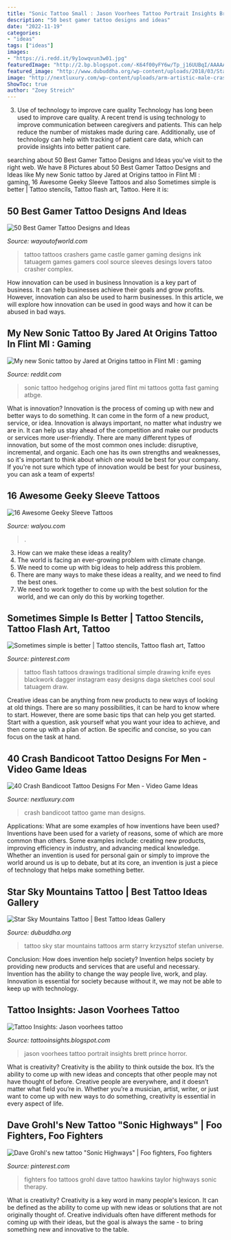 ```yaml
---
title: "Sonic Tattoo Small : Jason Voorhees Tattoo Portrait Insights Brett Prince Horror"
description: "50 best gamer tattoo designs and ideas"
date: "2022-11-19"
categories:
- "ideas"
tags: ["ideas"]
images:
- "https://i.redd.it/9y1owqvun3w01.jpg"
featuredImage: "http://2.bp.blogspot.com/-K64f00yFY6w/Tp_j16UUBqI/AAAAAAAAAFk/PIF06Hljwzc/s1600/jason+voorhees+tattoo10.jpg"
featured_image: "http://www.dubuddha.org/wp-content/uploads/2018/03/Star-Sky-Mountains-Tattoo-by-Krzysztof-Stefan-Baksymilian-728x909.jpg"
image: "http://nextluxury.com/wp-content/uploads/arm-artistic-male-crash-bandicoot-tattoo-ideas.jpg"
ShowToc: true
author: "Zoey Streich"
---
```



3) Use of technology to improve care quality
Technology has long been used to improve care quality. A recent trend is using technology to improve communication between caregivers and patients. This can help reduce the number of mistakes made during care. Additionally, use of technology can help with tracking of patient care data, which can provide insights into better patient care.

	

		
searching about 50 Best Gamer Tattoo Designs and Ideas you've visit to the right web. We have 8 Pictures about 50 Best Gamer Tattoo Designs and Ideas like My new Sonic tattoo by Jared at Origins tattoo in Flint MI : gaming, 16 Awesome Geeky Sleeve Tattoos and also Sometimes simple is better | Tattoo stencils, Tattoo flash art, Tattoo. Here it is:
		
    
## 50 Best Gamer Tattoo Designs And Ideas

<img loading=lazy src="http://wayoutofworld.com/wp-content/uploads/2016/12/game-tattoo-36-680x457.jpg" onerror="this.onerror=null;this.src='https://tse4.mm.bing.net/th?id=OIP.RuzbFp1emPs9bFtSUTsUbgHaE-&amp;pid=15.1';" alt="50 Best Gamer Tattoo Designs and Ideas">

_Source: wayoutofworld.com_

>tattoo tattoos crashers game castle gamer gaming designs ink tatuagem games gamers cool source sleeves desings lovers tatoo crasher complex. 

	

How innovation can be used in business
Innovation is a key part of business. It can help businesses achieve their goals and grow profits. However, innovation can also be used to harm businesses. In this article, we will explore how innovation can be used in good ways and how it can be abused in bad ways.

    
## My New Sonic Tattoo By Jared At Origins Tattoo In Flint MI : Gaming

<img loading=lazy src="https://i.redd.it/9y1owqvun3w01.jpg" onerror="this.onerror=null;this.src='https://tse4.mm.bing.net/th?id=OIP.dKVZcq7qHqaDaKezcKMyVgHaJ4&amp;pid=15.1';" alt="My new Sonic tattoo by Jared at Origins tattoo in Flint MI : gaming">

_Source: reddit.com_

>sonic tattoo hedgehog origins jared flint mi tattoos gotta fast gaming atbge. 

	

What is innovation?
Innovation is the process of coming up with new and better ways to do something. It can come in the form of a new product, service, or idea. Innovation is always important, no matter what industry we are in. It can help us stay ahead of the competition and make our products or services more user-friendly.
There are many different types of innovation, but some of the most common ones include: disruptive, incremental, and organic. Each one has its own strengths and weaknesses, so it's important to think about which one would be best for your company. If you're not sure which type of innovation would be best for your business, you can ask a team of experts!

    
## 16 Awesome Geeky Sleeve Tattoos

<img loading=lazy src="https://walyou.com/wp-content/uploads/2012/04/Space-Tattoo.jpg" onerror="this.onerror=null;this.src='https://tse4.mm.bing.net/th?id=OIP.JKP-cF5jqqlB3unc6uP7UAHaK-&amp;pid=15.1';" alt="16 Awesome Geeky Sleeve Tattoos">

_Source: walyou.com_

>. 

	

3. How can we make these ideas a reality?
1. The world is facing an ever-growing problem with climate change. 
2. We need to come up with big ideas to help address this problem. 
3. There are many ways to make these ideas a reality, and we need to find the best ones. 
4. We need to work together to come up with the best solution for the world, and we can only do this by working together.

    
## Sometimes Simple Is Better | Tattoo Stencils, Tattoo Flash Art, Tattoo

<img loading=lazy src="https://i.pinimg.com/originals/5c/b4/52/5cb45268cb24ea9bc4ed6ce0e6e8c7dd.jpg" onerror="this.onerror=null;this.src='https://tse2.mm.bing.net/th?id=OIP.SopruZeiwapQizltRM816gHaHa&amp;pid=15.1';" alt="Sometimes simple is better | Tattoo stencils, Tattoo flash art, Tattoo">

_Source: pinterest.com_

>tattoo flash tattoos drawings traditional simple drawing knife eyes blackwork dagger instagram easy designs daga sketches cool soul tatuagem draw. 

	

Creative ideas can be anything from new products to new ways of looking at old things. There are so many possibilities, it can be hard to know where to start. However, there are some basic tips that can help you get started. Start with a question, ask yourself what you want your idea to achieve, and then come up with a plan of action. Be specific and concise, so you can focus on the task at hand.

    
## 40 Crash Bandicoot Tattoo Designs For Men - Video Game Ideas

<img loading=lazy src="http://nextluxury.com/wp-content/uploads/arm-artistic-male-crash-bandicoot-tattoo-ideas.jpg" onerror="this.onerror=null;this.src='https://tse2.mm.bing.net/th?id=OIP.2k0eDyuSLwzOzVOtRmkPBgHaHx&amp;pid=15.1';" alt="40 Crash Bandicoot Tattoo Designs For Men - Video Game Ideas">

_Source: nextluxury.com_

>crash bandicoot tattoo game man designs. 

	

Applications: What are some examples of how inventions have been used?
Inventions have been used for a variety of reasons, some of which are more common than others. Some examples include: creating new products, improving efficiency in industry, and advancing medical knowledge. Whether an invention is used for personal gain or simply to improve the world around us is up to debate, but at its core, an invention is just a piece of technology that helps make something better.

    
## Star Sky Mountains Tattoo | Best Tattoo Ideas Gallery

<img loading=lazy src="http://www.dubuddha.org/wp-content/uploads/2018/03/Star-Sky-Mountains-Tattoo-by-Krzysztof-Stefan-Baksymilian-728x909.jpg" onerror="this.onerror=null;this.src='https://tse2.mm.bing.net/th?id=OIP.3mE4AXefPZKXuxURHW59WwHaJP&amp;pid=15.1';" alt="Star Sky Mountains Tattoo | Best Tattoo Ideas Gallery">

_Source: dubuddha.org_

>tattoo sky star mountains tattoos arm starry krzysztof stefan universe. 

	

Conclusion: How does invention help society?
Invention helps society by providing new products and services that are useful and necessary. Invention has the ability to change the way people live, work, and play. Innovation is essential for society because without it, we may not be able to keep up with technology.

    
## Tattoo Insights: Jason Voorhees Tattoo

<img loading=lazy src="http://2.bp.blogspot.com/-K64f00yFY6w/Tp_j16UUBqI/AAAAAAAAAFk/PIF06Hljwzc/s1600/jason+voorhees+tattoo10.jpg" onerror="this.onerror=null;this.src='https://tse4.mm.bing.net/th?id=OIP.lNYAbXDYKUEIPLPD6cX89wAAAA&amp;pid=15.1';" alt="Tattoo Insights: Jason voorhees tattoo">

_Source: tattooinsights.blogspot.com_

>jason voorhees tattoo portrait insights brett prince horror. 

	

What is creativity?
Creativity is the ability to think outside the box. It’s the ability to come up with new ideas and concepts that other people may not have thought of before. Creative people are everywhere, and it doesn’t matter what field you’re in. Whether you’re a musician, artist, writer, or just want to come up with new ways to do something, creativity is essential in every aspect of life.

    
## Dave Grohl&#039;s New Tattoo &quot;Sonic Highways&quot; | Foo Fighters, Foo Fighters

<img loading=lazy src="https://i.pinimg.com/736x/e0/91/6d/e0916d56e72ceab0d8d6ee135c6b2113--new-tattoos-foo-fighters.jpg" onerror="this.onerror=null;this.src='https://tse4.mm.bing.net/th?id=OIP.NIrCv21FKdH4p18VobH49gHaGT&amp;pid=15.1';" alt="Dave Grohl&#039;s new tattoo &quot;Sonic Highways&quot; | Foo fighters, Foo fighters">

_Source: pinterest.com_

>fighters foo tattoos grohl dave tattoo hawkins taylor highways sonic therapy. 

	

What is creativity?
Creativity is a key word in many people's lexicon. It can be defined as the ability to come up with new ideas or solutions that are not originally thought of. Creative individuals often have different methods for coming up with their ideas, but the goal is always the same - to bring something new and innovative to the table.

